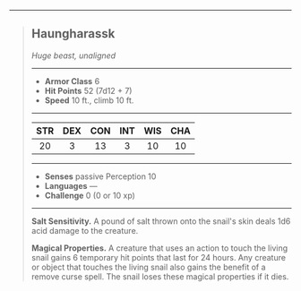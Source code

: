 ***
> ## Haungharassk
> *Huge beast, unaligned*
> 
> ***
> 
> - **Armor Class** 6
> - **Hit Points** 52 (7d12 + 7)
> - **Speed** 10 ft., climb 10 ft.
> 
> ***
> 
> |STR|DEX|CON|INT|WIS|CHA|
> |:---:|:---:|:---:|:---:|:---:|:---:|
> |20|3|13|3|10|10|
> 
> ***
> 
> - **Senses** passive Perception 10
> - **Languages** —
> - **Challenge** 0 (0 or 10 xp)
> 
> ***
> 
> **Salt Sensitivity.** A pound of salt thrown onto the snail's skin deals 1d6 acid damage to the creature.
> 
> **Magical Properties.** A creature that uses an action to touch the living snail gains 6 temporary hit points that last for 24 hours. Any creature or object that touches the living snail also gains the benefit of a remove curse spell. The snail loses these magical properties if it dies.